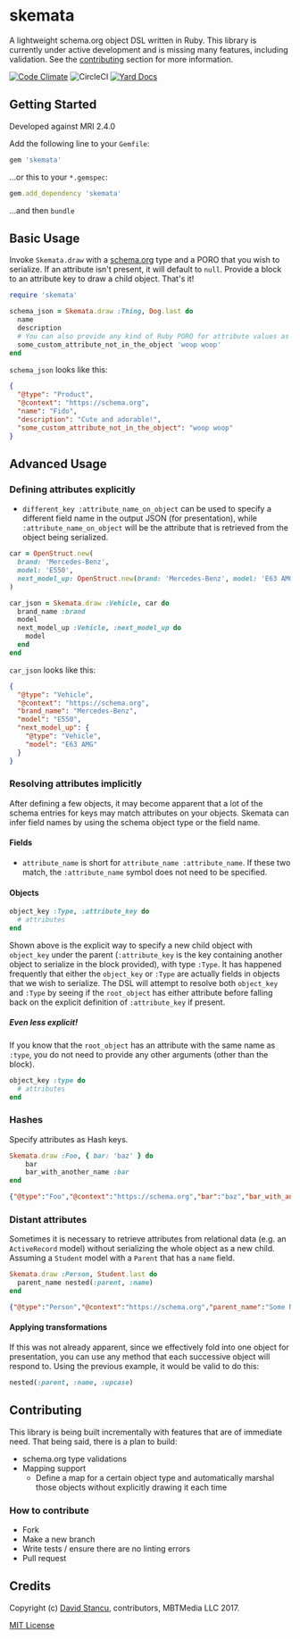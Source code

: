 # skemata

A lightweight schema.org object DSL written in Ruby. This library is currently under active development and is missing many features, including validation. See the [contributing](#contributing) section for more information. 

[![Code Climate](https://codeclimate.com/github/mybanktracker/skemata.png)](https://codeclimate.com/github/mybanktracker/skemata) ![CircleCI](https://circleci.com/gh/mybanktracker/skemata.svg?style=shield&circle-token=11b5d953bf45ab8237fe2eb5091a2c320c358417) [![Yard Docs](http://img.shields.io/badge/yard-docs-blue.svg)](http://www.rubydoc.info/github/mybanktracker/skemata/master)



## Getting Started
Developed against MRI 2.4.0

Add the following line to your `Gemfile`:
```ruby
gem 'skemata'
```

...or this to your `*.gemspec`:
```ruby
gem.add_dependency 'skemata'
```

...and then `bundle`

## Basic Usage
Invoke `Skemata.draw` with a [schema.org](http://schema.org/docs/schemas.html) type and a PORO that you wish to serialize. If an attribute isn't present, it will default to `null`. Provide a block to an attribute key to draw a child object. That's it!

```ruby
require 'skemata'

schema_json = Skemata.draw :Thing, Dog.last do
  name
  description
  # You can also provide any kind of Ruby PORO for attribute values as long as they are serializable!
  some_custom_attribute_not_in_the_object 'woop woop'
end
```

`schema_json` looks like this: 
```json
{
  "@type": "Product",
  "@context": "https://schema.org",
  "name": "Fido",
  "description": "Cute and adorable!",
  "some_custom_attribute_not_in_the_object": "woop woop"
}
```

## Advanced Usage

### Defining attributes explicitly

- `different_key :attribute_name_on_object` can be used to specify a different field name in the output JSON (for presentation), while `:attribute_name_on_object` will be the attribute that is retrieved from the object being serialized. 

```ruby
car = OpenStruct.new(
  brand: 'Mercedes-Benz',
  model: 'E550',
  next_model_up: OpenStruct.new(brand: 'Mercedes-Benz', model: 'E63 AMG')
)

car_json = Skemata.draw :Vehicle, car do
  brand_name :brand
  model
  next_model_up :Vehicle, :next_model_up do 
    model
  end
end
```

`car_json` looks like this:

```json
{
  "@type": "Vehicle",
  "@context": "https://schema.org",
  "brand_name": "Mercedes-Benz",
  "model": "E550",
  "next_model_up": {
    "@type": "Vehicle",
    "model": "E63 AMG"
  }
}
```

### Resolving attributes implicitly
After defining a few objects, it may become apparent that a lot of the schema entries for keys may match attributes on your objects. Skemata can infer field names by using the schema object type or the field name. 

#### Fields
- `attribute_name` is short for `attribute_name :attribute_name`. If these two match, the `:attribute_name` symbol does not need to be specified.

#### Objects
```ruby
object_key :Type, :attribute_key do 
  # attributes
end
```

Shown above is the explicit way to specify a new child object with `object_key` under the parent (`:attribute_key` is the key containing another object to serialize in the block provided), with type `:Type`. It has happened frequently that either the `object_key` or `:Type` are actually fields in objects that we wish to serialize. The DSL will attempt to resolve both `object_key` and `:Type` by seeing if the `root_object` has either attribute before falling back on the explicit definition of `:attribute_key` if present. 

##### Even less explicit!
If you know that the `root_object` has an attribute with the same name as `:type`, you do not need to provide any other arguments (other than the block).

```ruby
object_key :type do 
  # attributes
end
```

### Hashes
Specify attributes as Hash keys.

```ruby
Skemata.draw :Foo, { bar: 'baz' } do
	bar
	bar_with_another_name :bar
end
```

```json
{"@type":"Foo","@context":"https://schema.org","bar":"baz","bar_with_another_name":"baz"}
```

### Distant attributes
Sometimes it is necessary to retrieve attributes from relational data (e.g. an `ActiveRecord` model) without serializing the whole object as a new child. Assuming a `Student` model with a `Parent` that has a `name` field. 

```ruby
Skemata.draw :Person, Student.last do
  parent_name nested(:parent, :name)
end
```

```json
{"@type":"Person","@context":"https://schema.org","parent_name":"Some Name"}
```

#### Applying transformations
If this was not already apparent, since we effectively fold into one object for presentation, you can use any method that each successive object will respond to. Using the previous example, it would be valid to do this:

```ruby
nested(:parent, :name, :upcase)
```

## Contributing
This library is being built incrementally with features that are of immediate need. That being said, there is a plan to build:
- schema.org type validations
- Mapping support
	- Define a map for a certain object type and automatically marshal those objects without explicitly drawing it each time

### How to contribute
- Fork
- Make a new branch
- Write tests / ensure there are no linting errors
- Pull request

## Credits
Copyright (c) [David Stancu](https://davidstancu.me), contributors, MBTMedia LLC 2017.

[MIT License](https://github.com/mybanktracker/skemata/blob/master/LICENSE.txt)

